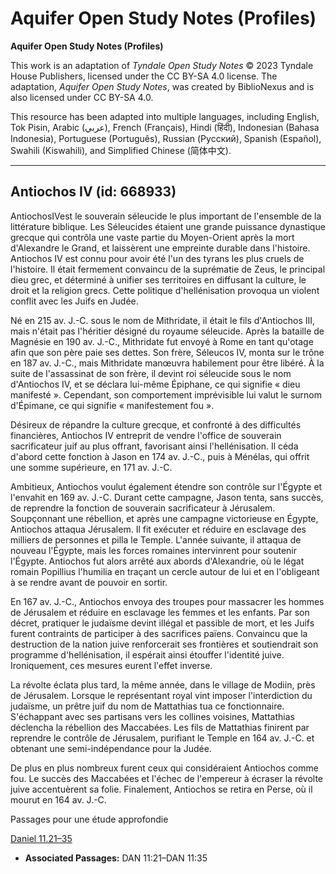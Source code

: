 # Aquifer Open Study Notes (Profiles)

**Aquifer Open Study Notes (Profiles)**

This work is an adaptation of *Tyndale Open Study Notes* © 2023 Tyndale House Publishers, licensed under the CC BY\-SA 4\.0 license. The adaptation, *Aquifer Open Study Notes*, was created by BiblioNexus and is also licensed under CC BY\-SA 4\.0\.

This resource has been adapted into multiple languages, including English, Tok Pisin, Arabic (عربي), French (Français), Hindi (हिंदी), Indonesian (Bahasa Indonesia), Portuguese (Português), Russian (Русский), Spanish (Español), Swahili (Kiswahili), and Simplified Chinese (简体中文).



--------------------------------

## Antiochos IV (id: 668933)

AntiochosIVest le souverain séleucide le plus important de l'ensemble de la littérature biblique. Les Séleucides étaient une grande puissance dynastique grecque qui contrôla une vaste partie du Moyen\-Orient après la mort d'Alexandre le Grand, et laissèrent une empreinte durable dans l'histoire. Antiochos IV est connu pour avoir été l'un des tyrans les plus cruels de l'histoire. Il était fermement convaincu de la suprématie de Zeus, le principal dieu grec, et déterminé à unifier ses territoires en diffusant la culture, le droit et la religion grecs. Cette politique d'hellénisation provoqua un violent conflit avec les Juifs en Judée.

Né en 215 av. J.\-C. sous le nom de Mithridate, il était le fils d'Antiochos III, mais n'était pas l'héritier désigné du royaume séleucide. Après la bataille de Magnésie en 190 av. J.\-C., Mithridate fut envoyé à Rome en tant qu'otage afin que son père paie ses dettes. Son frère, Séleucos IV, monta sur le trône en 187 av. J.\-C., mais Mithridate manœuvra habilement pour être libéré. À la suite de l'assassinat de son frère, il devint roi séleucide sous le nom d'Antiochos IV, et se déclara lui\-même Épiphane, ce qui signifie « dieu manifesté ». Cependant, son comportement imprévisible lui valut le surnom d'Épimane, ce qui signifie « manifestement fou ».

Désireux de répandre la culture grecque, et confronté à des difficultés financières, Antiochos IV entreprit de vendre l'office de souverain sacrificateur juif au plus offrant, favorisant ainsi l'hellénisation. Il céda d'abord cette fonction à Jason en 174 av. J.\-C., puis à Ménélas, qui offrit une somme supérieure, en 171 av. J.\-C.

Ambitieux, Antiochos voulut également étendre son contrôle sur l'Égypte et l'envahit en 169 av. J.\-C. Durant cette campagne, Jason tenta, sans succès, de reprendre la fonction de souverain sacrificateur à Jérusalem. Soupçonnant une rébellion, et après une campagne victorieuse en Égypte, Antiochos attaqua Jérusalem. Il fit exécuter et réduire en esclavage des milliers de personnes et pilla le Temple. L'année suivante, il attaqua de nouveau l'Égypte, mais les forces romaines intervinrent pour soutenir l'Égypte. Antiochos fut alors arrêté aux abords d'Alexandrie, où le légat romain Popillius l'humilia en traçant un cercle autour de lui et en l'obligeant à se rendre avant de pouvoir en sortir.

En 167 av. J.\-C., Antiochos envoya des troupes pour massacrer les hommes de Jérusalem et réduire en esclavage les femmes et les enfants. Par son décret, pratiquer le judaïsme devint illégal et passible de mort, et les Juifs furent contraints de participer à des sacrifices païens. Convaincu que la destruction de la nation juive renforcerait ses frontières et soutiendrait son programme d'hellénisation, il espérait ainsi étouffer l'identité juive. Ironiquement, ces mesures eurent l'effet inverse.

La révolte éclata plus tard, la même année, dans le village de Modiin, près de Jérusalem. Lorsque le représentant royal vint imposer l'interdiction du judaïsme, un prêtre juif du nom de Mattathias tua ce fonctionnaire. S'échappant avec ses partisans vers les collines voisines, Mattathias déclencha la rébellion des Maccabées. Les fils de Mattathias finirent par reprendre le contrôle de Jérusalem, purifiant le Temple en 164 av. J.\-C. et obtenant une semi\-indépendance pour la Judée.

De plus en plus nombreux furent ceux qui considéraient Antiochos comme fou. Le succès des Maccabées et l'échec de l'empereur à écraser la révolte juive accentuèrent sa folie. Finalement, Antiochos se retira en Perse, où il mourut en 164 av. J.\-C.

Passages pour une étude approfondie

[Daniel 11\.21–35](https://ref.ly/Dan11:21-Dan11:35)

* **Associated Passages:** DAN 11:21–DAN 11:35

